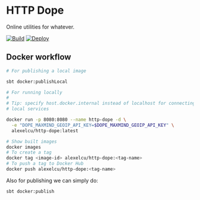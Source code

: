 # HTTP Dope

Online utilities for whatever.

[![Build](https://github.com/alexandru/http-dope/workflows/build/badge.svg?branch=master)](https://github.com/alexandru/http-dope/actions?query=branch%3Amaster+workflow%3Abuild) [![Deploy](https://github.com/alexandru/http-dope/workflows/deploy/badge.svg?branch=master)](https://github.com/alexandru/http-dope/actions?query=branch%3Amaster+workflow%3Adeploy)

## Docker workflow

```bash
# For publishing a local image

sbt docker:publishLocal

# For running locally
#
# Tip: specify host.docker.internal instead of localhost for connecting to
# local services

docker run -p 8080:8080 --name http-dope -d \
  -e "DOPE_MAXMIND_GEOIP_API_KEY=$DOPE_MAXMIND_GEOIP_API_KEY" \
  alexelcu/http-dope:latest

# Show built images
docker images
# To create a tag
docker tag <image-id> alexelcu/http-dope:<tag-name>
# To push a tag to Docker Hub
docker push alexelcu/http-dope:<tag-name>
```

Also for publishing we can simply do:

```bash
sbt docker:publish
```
